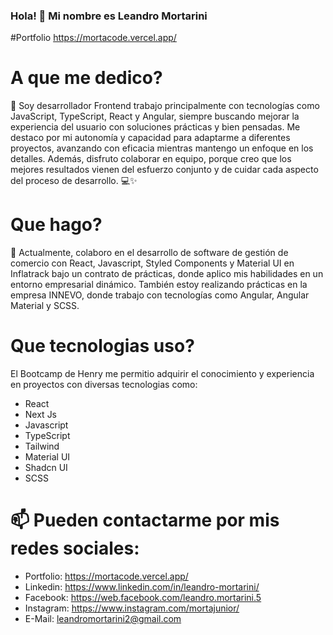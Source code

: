 ### Hola! 👋 Mi nombre es Leandro Mortarini

#Portfolio
https://mortacode.vercel.app/

# A que me dedico?
🚀 Soy desarrollador Frontend trabajo principalmente con tecnologías como JavaScript, TypeScript, React y Angular, siempre buscando mejorar la experiencia del usuario con soluciones prácticas y bien pensadas. 
Me destaco por mi autonomía y capacidad para adaptarme a diferentes proyectos, avanzando con eficacia mientras mantengo un enfoque en los detalles. Además, disfruto colaborar en equipo, porque creo que los mejores resultados vienen del esfuerzo conjunto y de cuidar cada aspecto del proceso de desarrollo. 💻✨

# Que hago?
🎯 Actualmente, colaboro en el desarrollo de software de gestión de comercio con React, Javascript, Styled Components y Material UI en Inflatrack bajo un contrato de prácticas, donde aplico mis habilidades en un entorno empresarial dinámico. También estoy realizando prácticas en la empresa INNEVO, donde trabajo con tecnologías como Angular, Angular Material y SCSS.

# Que tecnologias uso?
El Bootcamp de Henry me permitio adquirir el conocimiento y experiencia en proyectos con diversas tecnologias como:
- React
- Next Js
- Javascript
- TypeScript
- Tailwind
- Material UI
- Shadcn UI
- SCSS

# 📫 Pueden contactarme por mis redes sociales:
- Portfolio: https://mortacode.vercel.app/
- Linkedin: https://www.linkedin.com/in/leandro-mortarini/
- Facebook: https://web.facebook.com/leandro.mortarini.5
- Instagram: https://www.instagram.com/mortajunior/
- E-Mail: leandromortarini2@gmail.com




<!--
**leandromortarini2/leandromortarini2** is a ✨ _special_ ✨ repository because its `README.md` (this file) appears on your GitHub profile.

Here are some ideas to get you started:





-->
